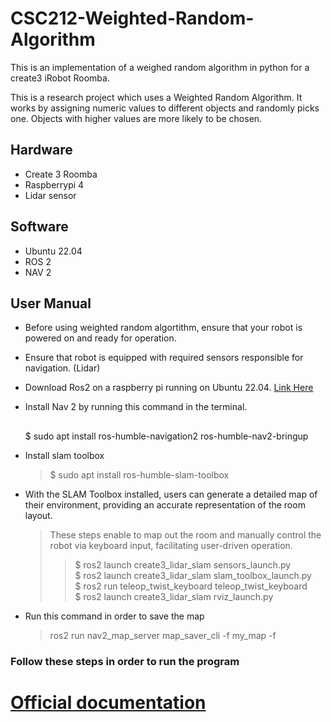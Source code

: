 # CSC212-Weighted-Random-Algorithm
This is an implementation of a weighed random algorithm in python for a create3 iRobot Roomba.

This is a research project which uses a Weighted Random Algorithm. It works by assigning numeric values to different objects and randomly picks one. Objects with higher 
values are more likely to be chosen. 

## Hardware
- Create 3 Roomba
- Raspberrypi 4
- Lidar sensor

## Software
- Ubuntu 22.04
- ROS 2
- NAV 2

## User Manual 
- Before using weighted random algortithm, ensure that your robot is powered on and ready for operation.  
- Ensure that robot is equipped with required sensors responsible for navigation.  (Lidar)
- Download Ros2 on a raspberry pi running on Ubuntu 22.04. [Link Here](https://docs.ros.org/en/crystal/Installation/Linux-Install-Binary.html)
- Install Nav 2 by running this command in the terminal.

  ##
    $ sudo apt install ros-humble-navigation2 ros-humble-nav2-bringup

- Install slam toolbox

  > $ sudo apt install ros-humble-slam-toolbox

- With the SLAM Toolbox installed, users can generate a detailed map of their environment, providing an accurate representation of the room layout.

  > These steps enable to map out the room and manually control the robot via keyboard input, facilitating user-driven operation.
  >> $ ros2 launch create3_lidar_slam sensors_launch.py  
  >> $ ros2 launch create3_lidar_slam slam_toolbox_launch.py  
  >> $ ros2 run teleop_twist_keyboard teleop_twist_keyboard  
  >> $ ros2 launch create3_lidar_slam rviz_launch.py
  >

- Run this command in order to save the map

  > ros2 run nav2_map_server map_saver_cli -f my_map -f

### Follow these steps in order to run the program

# [Official documentation](https://newdocu.netlify.app/)
